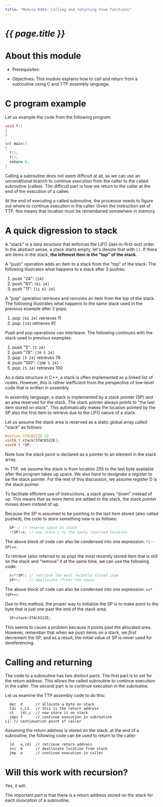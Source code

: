 ```yaml
---
title: "Module 0304: Calling and returning from functions"
---
```


# _{{ page.title }}_

# About this module

-   Prerequisites:

-   Objectives: This module explains how to call and return from a
    subroutine using C and TTP assembly language.

# C program example

Let us example the code from the following program:

```c
void f()
{
}

int main()
{
  f();
  f();
  return 0;
}
```

Calling a subroutine does not seem difficult at all, as we can use an
unconditional branch to continue execution from the caller to the called
subroutine (callee). The difficult part is how we return to the caller
at the end of the execution of a callee.

At the end of executing a called subroutine, the processor needs to
figure out where to continue execution in the caller. Given the
instruction set of TTP, this means that location must be remembered
somewhere in memory.

# A quick digression to stack

A "stack" is a data structure that enforces the LIFO (last-in-first-out)
order. In the abstract sense, a stack starts empty, let's denote that with `[]`. If there are items in the stack, **the leftmost item is the "top" of the stack**.

A "push" operation adds an item to a stack from the "top" of the stack. The following illustrates what happens to a stack after 3 pushes:

1.  push "24": `[24]`
2.  push "61": `[61 24]`
3.  push "11": `[11 61 24]`

A "pop" operation retrieves and removes an item from the top of the stack. The following illustrates what happens to the same stack used in the previous example after 2 pops:

1.  pop: `[61 24]` retrieves 11
2.  pop: `[24]` retrieves 61

Push and pop operations can interleave. The following continues with the stack used in previous examples:

1.  push "5": `[5 24]`
2.  push "78": `[78 5 24]`
3.  pop: `[5 24]` retrieves 78
4.  push "100": `[100 5 24]`
5.  pop: `[5 24]` retrieves 100

As a data structure in C++, a stack is often implemented as a
linked list of nodes. However, this is rather inefficient from the
perspective of low-level code that is written in assembly.

In assembly language, a stack is implemented by a stack pointer (SP) and
an area reserved for the stack. The stack pointer always points to "the
last item stored on stack". This automatically makes the location
pointed by the SP also the first item to retrieve due to the LIFO nature
of a stack.

Let us assume the stack area is reserved as a static global array called
"stack" as follows:

```c
#define STACKSIZE 32
uint8_t stack[STACKSIZE];
uint8_t *SP;
```

Note how the stack point is declared as a pointer to an element in the
stack array.

In TTP, we assume the stack is from location 255 to the last byte
available after the program takes up space. We also have to designate a
register to be the stack pointer. For the rest of this discussion, we
assume register D is the stack pointer.

To facilitate efficient use of instructions, a stack grows "down"
instead of up. This means that as more items are added to the stack, the
stack pointer moves down instead of up.

Because the SP is assumed to be pointing to the last item stored (also
called pushed), the code to store something new is as follows:

```c
  SP--; // reserve space on stack
  *(SP)=x; // now store x to the newly reserved location
```

The above block of code can also be condensed into one expression: `*(--SP)=x`.

To retrieve (also referred to as pop) the most recently stored item that
is still on the stack and "remove" it at the same time, we can use the
following code:

```c
  x=*(SP); // retrieve the most recently stored item
  SP++;    // deallocate (free) the space
```

The above block of code can also be condensed into one expression: `x=*(SP++)`.

Due to this method, the proper way to initialize the SP is to make
point to the byte that is just one past the end of the stack area:

```c
  SP=stack+STACKSIZE;
```

This seems to cause a problem because it points past the allocated
area. However, remember that when we push items on a stack, we *first*
decrement the SP, and as a result, the initial value of SP is never used
for dereferencing.

# Calling and returning

The code to a subroutine has two distinct parts. The first part is to
set for the return address. This allows the called subroutine to
continue execution in the caller. The second part is to continue
execution in the subroutine.

Let us examine the TTP assembly code to do this:

```
  dec  d      // allocate a byte on stack
  ldi  c,L1   // this is the return address
  st   (d),c  // now store it on stack
  jmpi f      // continue execution in subroutine
L1: // continuation point of caller
```

Assuming the return address is stored on the stack, at the end of a
subroutine, the following code can be used to return to the caller:

```
  ld   a,(d)  // retrieve return address
  inc  d      // deallocate location from stack
  jmp  a      // continue execution in caller
```

# Will this work with recursion?

Yes, it will.

The important part is that there is a return address stored on the stack for
each *invocation* of a subroutine.
